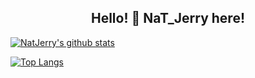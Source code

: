 ### <h2 align="center">Hello! 👋 NaT_Jerry here!</h2>
  
[![NatJerry's github stats](https://github-readme-stats.vercel.app/api?username=natjerry&role=ORGANIZATION_MEMBER,OWNER,COLLABORATOR&&bg_color=30,e96443,904e95&title_color=fff&text_color=fff)](https://github.com/anuraghazra/github-readme-stats)
  
[![Top Langs](https://github-readme-stats.vercel.app/api/top-langs/?username=natjerry&role=ORGANIZATION_MEMBER,OWNER,COLLABORATOR&&bg_color=30,e96443,904e95&title_color=fff&text_color=fff)](https://github.com/anuraghazra/github-readme-stats)

<!--
**NatJerry/NatJerry** is a ✨ _special_ ✨ repository because its `README.md` (this file) appears on your GitHub profile.

Here are some ideas to get you started:

- 🔭 I’m currently working on ...
- 🌱 I’m currently learning ...
- 👯 I’m looking to collaborate on ...
- 🤔 I’m looking for help with ...
- 💬 Ask me about ...
- 📫 How to reach me: ...
- 😄 Pronouns: ...
- ⚡ Fun fact: ...
-->
